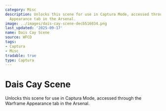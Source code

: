```yaml
---
category: Misc
description: Unlocks this scene for use in Captura Mode, accessed through the Warframe
  Appearance tab in the Arsenal.
image: ../images/dais-cay-scene-decb516034.png
last_updated: '2025-09-17'
name: Dais Cay Scene
source: WFCD
tags:
- Captura
- Misc
tradable: true
type: Captura
---
```


# Dais Cay Scene

Unlocks this scene for use in Captura Mode, accessed through the Warframe Appearance tab in the Arsenal.

